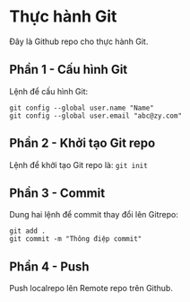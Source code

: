 # Thực hành Git
Đây là Github repo cho thực hành Git.

## Phần 1 - Cấu hình Git
Lệnh để cấu hình Git:

```
git config --global user.name "Name"
git config --global user.email "abc@zy.com"
```
## Phần 2 - Khởi tạo Git repo
Lệnh để khởi tạo Git repo là: `git init`

## Phần 3 - Commit
Dung hai lệnh để commit thay đổi lên Gitrepo:
```
git add .
git commit -m "Thông điệp commit"
```
## Phần 4 - Push
Push localrepo lên Remote repo trên Github.
